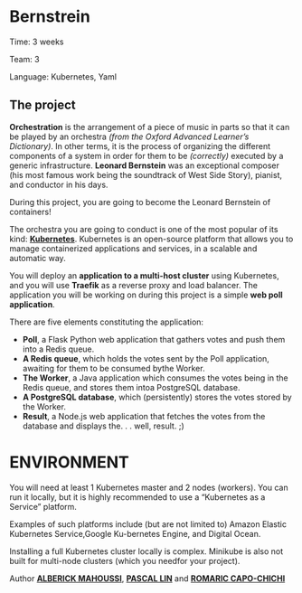 Bernstrein
===

Time:       3 weeks

Team:       3

Language:   Kubernetes, Yaml


The project
----

**Orchestration** is the arrangement of a piece of music in parts so that it can be played by an orchestra *(from the Oxford Advanced Learner’s Dictionary)*. In other terms, it is the process of organizing the different components of a system in order for them to be *(correctly)* executed by a generic infrastructure. **Leonard Bernstein** was an exceptional composer (his most famous work being the soundtrack of West Side Story), pianist, and conductor in his days.

During this project, you are going to become the Leonard Bernstein of containers!

The orchestra you are going to conduct is one of the most popular of its kind: [**Kubernetes**](https://kubernetes.io/). Kubernetes is an open-source platform that allows you to manage containerized applications and services, in a scalable and automatic way.

You will deploy an **application to a multi-host cluster** using Kubernetes, and you will use **Traefik** as a reverse proxy and load balancer. The application you will be working on during this project is a simple **web poll application**.


There are five elements constituting the application:
* **Poll**, a Flask Python web application that gathers votes and push them into a Redis queue.
* **A Redis queue**, which holds the votes sent by the Poll application, awaiting for them to be consumed bythe Worker.
* **The Worker**, a Java application which consumes the votes being in the Redis queue, and stores them intoa PostgreSQL database.
* **A PostgreSQL database**, which (persistently) stores the votes stored by the Worker.
* **Result**, a Node.js web application that fetches the votes from the database and displays the. . . well, result. ;)


# ENVIRONMENT

You will need at least 1 Kubernetes master and 2 nodes (workers). You can run it locally, but it is highly recommended to use a “Kubernetes as a Service” platform.

Examples of such platforms include (but are not limited to) Amazon Elastic Kubernetes Service,Google Ku-bernetes Engine, and Digital Ocean.

Installing a full Kubernetes cluster locally is complex. Minikube is also not built for multi-node clusters (which you needfor your project).

Author [**ALBERICK MAHOUSSI**](https://github.com/alberick-mahoussi), [**PASCAL LIN**](https://github.com/melk-hub) and [**ROMARIC CAPO-CHICHI**](https://github.com/romca1012)